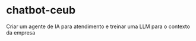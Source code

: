 # chatbot-ceub

Criar um agente de IA para atendimento e treinar uma LLM para o contexto da empresa
